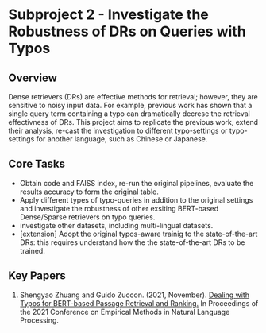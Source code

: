# Subproject 2 - Investigate the Robustness of DRs on Queries with Typos

## Overview
Dense retrievers (DRs) are effective methods for retrieval; however, they are sensitive to noisy input data. For example, previous work has shown that a single query term containing a typo can dramatically decrese the retrieval effectivness of DRs. This project aims to replicate the previous work, extend their analysis, re-cast the investigation to different typo-settings or typo-settings for another language, such as Chinese or Japanese. 

## Core Tasks

- Obtain code and FAISS index, re-run the original pipelines, evaluate the results accuracy to form the original table.
- Apply different types of typo-queries in addition to the original settings and investigate the robustness of other exsiting BERT-based Dense/Sparse retrievers on typo queries.	
- investigate other datasets, including multi-lingual datasets.
- [extension] Adopt the original typos-aware trainig to the state-of-the-art DRs: this requires understand how the the state-of-the-art DRs to be trained.



## Key Papers

1. Shengyao Zhuang and Guido Zuccon. (2021, November). [Dealing with Typos for BERT-based Passage Retrieval and Ranking.](https://aclanthology.org/2021.emnlp-main.225/) In Proceedings of the 2021 Conference on Empirical Methods in Natural Language Processing.

